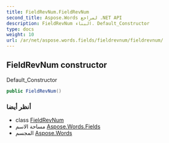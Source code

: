```yaml
---
title: FieldRevNum.FieldRevNum
second_title: Aspose.Words لمراجع .NET API
description: FieldRevNum البناء. Default_Constructor
type: docs
weight: 10
url: /ar/net/aspose.words.fields/fieldrevnum/fieldrevnum/
---
```

## FieldRevNum constructor

Default_Constructor

```csharp
public FieldRevNum()
```

### أنظر أيضا

* class [FieldRevNum](../)
* مساحة الاسم [Aspose.Words.Fields](../../fieldrevnum/)
* المجسم [Aspose.Words](../../../)


